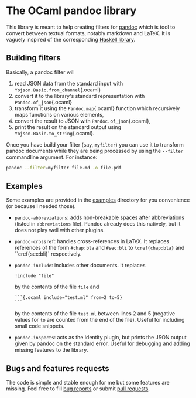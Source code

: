 The OCaml pandoc library
========================

This library is meant to help creating filters for [pandoc](https://pandoc.org/)
which is tool to convert between textual formats, notably markdown and LaTeX. It
is vaguely inspired of the corresponding [Haskell
library](http://hackage.haskell.org/package/pandoc-types).

Building filters
----------------

Basically, a pandoc filter will

1. read JSON data from the standard input with
  `Yojson.Basic.from_channel`{.ocaml}
2. convert it to the library's standard representation with
  `Pandoc.of_json`{.ocaml}
3. transform it using the `Pandoc.map`{.ocaml} function which recursively maps
  functions on various elements,
4. convert the result to JSON with `Pandoc.of_json`{.ocaml},
5. print the result on the standard output using
  `Yojson.Basic.to_string`{.ocaml}.

Once you have build your filter (say, `myfilter`) you can use it to transform
pandoc documents while they are being processed by using the `--filter`
commandline argument. For instance:

```bash
pandoc --filter=myfilter file.md -o file.pdf
```

Examples
--------

Some examples are provided in the [examples](examples/) directory for you
convenience (or because I needed those).

- `pandoc-abbreviations`: adds non-breakable spaces after abbreviations (listed
  in `abbreviations` file). Pandoc already does this natively, but it does not
  play well with other plugins.
- `pandoc-crossref`: handles cross-references in LaTeX. It replaces references
  of the form `#chap:bla` and `#sec:bli` to `\cref{chap:bla}` and
  ``cref{sec:bli}` respectively.
- `pandoc-include`: includes other documents. It replaces

  ```
  !include "file"
  ```
  
  by the contents of the file `file` and
  
  ~~~
  ```{.ocaml include="test.ml" from=2 to=5}
  ```
  ~~~
  
  by the contents of the file `test.ml` between lines 2 and 5 (negative values
  for `to` are counted from the end of the file). Useful for including small
  code snippets.
- `pandoc-inspects`: acts as the identity plugin, but prints the JSON output
  given by pandoc on the standard error. Useful for debugging and adding missing
  features to the library.

Bugs and features requests
--------------------------

The code is simple and stable enough for me but some features are missing. Feel
free to fill [bug reports](https://github.com/smimram/ocaml-pandoc/issues) or
submit [pull requests](https://github.com/smimram/ocaml-pandoc/pulls).
